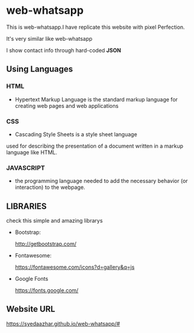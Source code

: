 # web-whatsapp

This is web-whatsapp.I have replicate this website with pixel Perfection. 

  It's very similar like web-whatsapp

  I show contact info through hard-coded **JSON**


## Using Languages

### HTML

* Hypertext Markup Language is the standard markup language for creating web pages and web applications

### CSS

* Cascading Style Sheets is a style sheet language

used for describing the presentation of a document written in a markup language like HTML.

### JAVASCRIPT

* the programming language needed to add the necessary behavior (or interaction) to the webpage.

## LIBRARIES

check this simple and amazing librarys

* Bootstrap: 

  http://getbootstrap.com/

* Fontawesome:

  https://fontawesome.com/icons?d=gallery&q=js
  
* Google Fonts

  https://fonts.google.com/

## Website URL
https://syedaazhar.github.io/web-whatsapp/#



